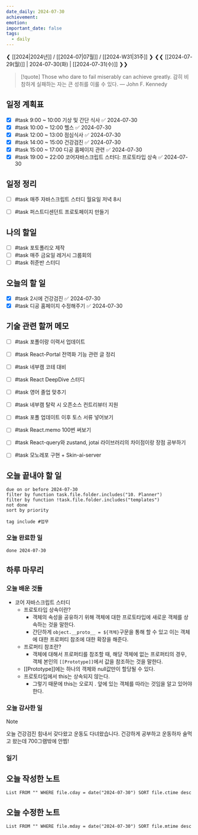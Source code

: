 ```yaml
---
date_daily: 2024-07-30
achievement: 
emotion: 
important_date: false
tags:
  - daily
---
```

❮ [[2024|2024년]] / [[2024-07|07월]] / [[2024-W31|31주]] ❯
❮❮ [[2024-07-29(월)]] | 2024-07-30(화) | [[2024-07-31(수)]] ❯❯

> [!quote] Those who dare to fail miserably can achieve greatly.
> 감히 비참하게 실패하는 자는 큰 성취를 이룰 수 있다.
> — John F. Kennedy

## 일정 계획표


- [x] #task 9:00 ~ 10:00 기상 및 간단 식사 ✅ 2024-07-30
- [x] #task 10:00 ~ 12:00 헬스 ✅ 2024-07-30
- [x] #task 12:00 ~ 13:00 점심식사 ✅ 2024-07-30
- [x] #task 14:00 ~ 15:00 건강검진 ✅ 2024-07-30
- [x] #task 15:00 ~ 17:00 디공 홈페이지 관련 ✅ 2024-07-30
- [x] #task 19:00 ~ 22:00 코어자바스크립트 스터디: 프로토타입 상속 ✅ 2024-07-30

## 일정 정리
- [ ] #task 매주 자바스크립트 스터디 월요일 저녁 8시
- [ ] #task 퍼스트디센던트 프로토페이지 만들기


 ## 나의 할일

- [ ] #task 포토폴리오 제작
- [ ] #task 매주 금요일 레거시 그룹회의
- [ ] #task 취준반 스터디

## 오늘의 할 일
- [x] #task 2시에 건강검진 ✅ 2024-07-30
- [x] #task 디공 홈페이지 수정해주기 ✅ 2024-07-30

## 기술 관련 할꺼 메모

- [ ] #task 포폴이랑 이력서 업데이트
- [ ] #task React-Portal 전역화 기능 관련 글 정리
- [ ] #task 네부캠 코테 대비
- [ ] #task React DeepDive 스터디
- [ ] #task 영어 졸업 맞추기
- [ ] #task 네부캠 탈락 시 오픈소스 컨트리뷰터 지원
- [ ] #task 포폴 업데이트 이후 토스 서류 넣어보기
- [ ] #task React.memo 100번 써보기
- [ ] #task React-query와 zustand, jotai 라이브러리의 차이점이랑 장점 공부하기
- [ ] #task 모노레포 구현 + Skin-ai-server


## 오늘 끝내야 할 일
```tasks
due on or before 2024-07-30
filter by function task.file.folder.includes("10. Planner")
filter by function !task.file.folder.includes("templates")
not done
sort by priority
```
```tasks
tag include #업무 
```


### 오늘 완료한 일
```tasks
done 2024-07-30
```

## 하루 마무리
### 오늘 배운 것들
- 코어 자바스크립트 스터디
	- 프로토타입 상속이란? 
		- 객체의 속성을 공유하기 위해 객체에 대한 프로토타입에 새로운 객체를 상속하는 것을 말한다. 
		- 간단하게 `object.__proto__ = ${객체}`구문을 통해 할 수 있고 이는 객체에 대한 프로퍼티 참조에 대한 확장을 해준다.
	* 프로퍼티 참조란?
		* 객체에 대해서 프로퍼티를 참조할 때, 해당 객체에 없는 프로퍼티의 경우, 객체 본인의 `[[Prototype]]`에서 값을 참조하는 것을 말한다.
	* [[Prototype]]에는 하나의 객체와 null값만이 할당될 수 있다.
	* 프로토타입에서 this는 상속되지 않는다.
		* 그렇기 때문에 this는 오로지 . 앞에 있는 객체를 따라는 것임을 알고 있어야한다.
### 오늘 감사한 일
>[!note]
> 오늘 건강검진 힘내서 갖다왔고 운동도 다녀왔습니다.
> 건강하게 공부하고 운동하자 술먹고 왔는데 700그램밖에 안찜!

### 일기

## 오늘 작성한 노트
```dataview
List FROM "" WHERE file.cday = date("2024-07-30") SORT file.ctime desc

```

## 오늘 수정한 노트
```dataview
List FROM "" WHERE file.mday = date("2024-07-30") SORT file.mtime desc


```